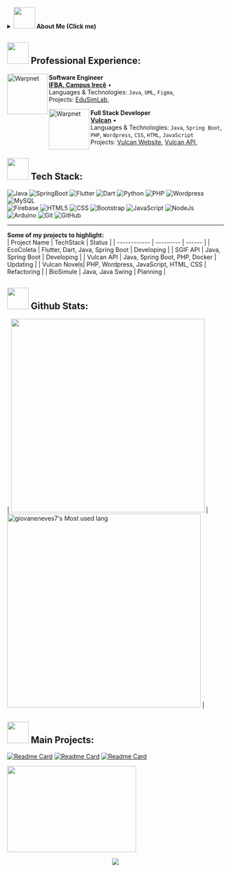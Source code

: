 <details><summary><b><img src="https://media.tenor.com/Q5xwRQjMg8EAAAAj/%E5%93%88%E5%9B%89-hello.gif" width="50" height="50" /> About Me (Click me)</b></summary>
 
 > - My first contact with programming was at the age of 14. I studied the Lua programming language to try to create a game on the Roblox platform. <br>
The following year, I started studying web programming, with the HTML, CSS and JS languages, and I used this knowledge to create a website on the Blogger platform. <br>
When I was 17, I sold the website I had developed and took a break from studying web programming, because at that time I entered the Federal Institute of Education, Science and Technology of Bahia (IFBA), Irecê campus, to start my degree in Systems Analysis and Development. 
During the course, I had contact with several different programming languages and technologies, such as Java, C, Arduino, flutter and so on. <br>
I'm currently a researcher at IFBA, developing software in the Java language, and I'm starting my Final Paper.
 
</details>

<h2> <img src="https://media.tenor.com/I3RjM4xQO0kAAAAj/monitors-typing.gif" width="50" height="50" />
Professional Experience: </h2> 

[<img align="left" height="94px" width="94px" alt="Warpnet" src="https://encrypted-tbn0.gstatic.com/images?q=tbn:ANd9GcR1iQxTBm4ef5bBkXJMAC5-Rglaa1L31Vh4arSrepHT_w&s"/>](https://www.portal.ifba.edu.br/irece)

**Software Engineer** \
[**IFBA, Campus Irecê**](https://www.portal.ifba.edu.br/irece) • \
Languages & Technologies: `Java`, `UML`, `Figma`,\
Projects: [EduSimLab](https://github.com/giovaneneves7/Industrial-Process-Simulator-Software), 
<br/>

[<img align="left" height="94px" width="94px" alt="Warpnet" src="https://vulcannovel.com.br/wp-content/uploads/elementor/thumbs/Vulcan_logo_azul-1-pl9o7ram601ae7s5b5o6sxi4dyjvwscwfh0apu23gg.png"/>](https://www.vulcannovel.com.br)

**Full Stack Developer** \
[**Vulcan**](https://www.vulcannovel.com.br) • \
Languages & Technologies: `Java`, `Spring Boot`, `PHP`, `Wordpress`, `CSS`, `HTML`, `JavaScript`\
Projects: [Vulcan Website](https://www.vulcannovel.com.br), [Vulcan API](https://github.com/giovaneneves7/Vulcan-API), 
<br/>

<h2> <img src="https://media.tenor.com/I3RjM4xQO0kAAAAj/monitors-typing.gif" width="50" height="50" />
Tech Stack: </h2> 

<p align="left">

![Java](https://img.shields.io/badge/-Java-333333?style=flat&logo=Java&logoColor=007396)
![SpringBoot](https://img.shields.io/badge/-SpringBoot-333333?style=flat&logo=SpringBoot)
![Flutter](https://img.shields.io/badge/-Flutter-333333?style=flat&logo=Flutter)
![Dart](https://img.shields.io/badge/-Dart-333333?style=flat&logo=dart)
![Python](https://img.shields.io/badge/-Pyhton-333333?style=flat&logo=python)
![PHP](https://img.shields.io/badge/-PHP-333333?style=flat&logo=php)
![Wordpress](https://img.shields.io/badge/-Wordpress-333333?style=flat&logo=wordpress)
![MySQL](https://img.shields.io/badge/-MySQL-333333?style=flat&logo=mysql) <br>
![Firebase](https://img.shields.io/badge/-Firebase-333333?style=flat&logo=firebase)
![HTML5](https://img.shields.io/badge/-HTML5-333333?style=flat&logo=HTML5)
![CSS](https://img.shields.io/badge/-CSS-333333?style=flat&logo=CSS3&logoColor=1572B6)
![Bootstrap](https://img.shields.io/badge/-Bootstrap-333333?style=flat&logo=bootstrap&logoColor=1572B6)
![JavaScript](https://img.shields.io/badge/-JavaScript-333333?style=flat&logo=javascript)
![NodeJs](https://img.shields.io/badge/-NodeJS-333333?style=flat&logo=NodeJS)
![Arduino](https://img.shields.io/badge/-Arduino-333333?style=flat&logo=arduino)
![Git](https://img.shields.io/badge/-Git-333333?style=flat&logo=git)
![GitHub](https://img.shields.io/badge/-GitHub-333333?style=flat&logo=github)

<hr>

**Some of my projects to highlight:**  
| Project Name | TechStack | Status |
| ------------ | --------- | ------ |
| EcoColeta    | Flutter, Dart, Java, Spring Boot      | Developing  |
| SGIF  API    | Java, Spring Boot                     | Developing  |
| Vulcan API   | Java, Spring Boot, PHP, Docker        | Updating    |
| Vulcan Novels| PHP, Wordpress, JavaScript, HTML, CSS | Refactoring | 
| BioSimule    | Java, Java Swing                      | Planning    | 

<h2> <img src="https://media.tenor.com/2lTZe2SvTkIAAAAj/games-game.gif" width="50" height="50" />
Github Stats: </h2>  

| <img width="450em" src="https://github-profile-trophy.vercel.app/?username=giovaneneves7&theme=radical&row=2&column=4&margin-w=10&margin-h=15&no-bg=true)](https://github.com/ryo-ma/github-profile-trophy"> | <img  width="450em" src="https://github-readme-stats.vercel.app/api/top-langs?username=giovaneneves7&show_icons=true&locale=en&layout=compact&theme=radical" alt="giovaneneves7's Most used lang" /> |

<h2> <img src="https://media.tenor.com/PraaeS-b7hAAAAAj/girl-cute.gif" width="50" height="50" />
Main Projects: </h2>  

[![Readme Card](https://github-readme-stats.vercel.app/api/pin/?username=giovaneneves7&repo=Java-Discord-Bot-integrated-with-OpenAi-API&theme=dark)](https://github.com/anuraghazra/github-readme-stats)
[![Readme Card](https://github-readme-stats.vercel.app/api/pin/?username=giovaneneves7&repo=Vulcan-API&theme=dark)](https://github.com/anuraghazra/github-readme-stats)
[![Readme Card](https://github-readme-stats.vercel.app/api/pin/?username=giovaneneves7&repo=TikTok-Clone-With-React&theme=dark)](https://github.com/anuraghazra/github-readme-stats)

<img src="https://media.tenor.com/ZYsN_suYpt0AAAAj/johnny-walking-animation.gif" width="300" height="200" /> <p align="center"><img align="center" src="https://profile-counter.glitch.me/{NeveScript}/count.svg" /></p> 
<br>



